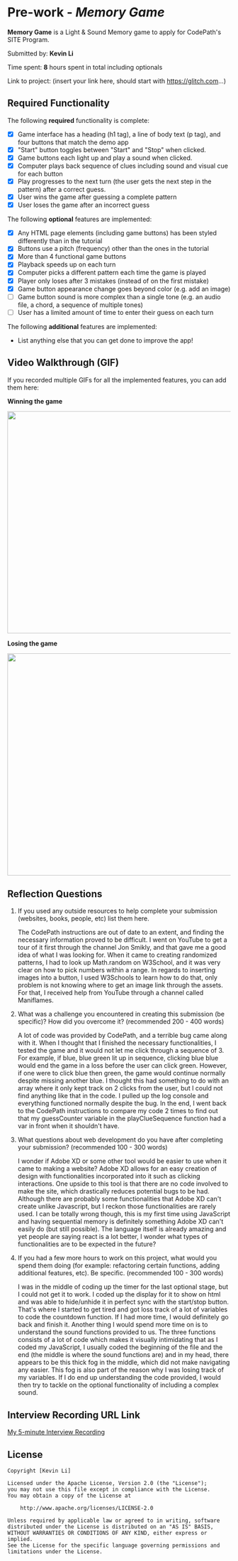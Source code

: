 # Pre-work - *Memory Game*

**Memory Game** is a Light & Sound Memory game to apply for CodePath's SITE Program. 

Submitted by: **Kevin Li**

Time spent: **8** hours spent in total including optionals

Link to project: (insert your link here, should start with https://glitch.com...)

## Required Functionality

The following **required** functionality is complete:

* [x] Game interface has a heading (h1 tag), a line of body text (p tag), and four buttons that match the demo app
* [x] "Start" button toggles between "Start" and "Stop" when clicked. 
* [x] Game buttons each light up and play a sound when clicked. 
* [x] Computer plays back sequence of clues including sound and visual cue for each button
* [x] Play progresses to the next turn (the user gets the next step in the pattern) after a correct guess. 
* [x] User wins the game after guessing a complete pattern
* [x] User loses the game after an incorrect guess

The following **optional** features are implemented:

* [x] Any HTML page elements (including game buttons) has been styled differently than in the tutorial
* [x] Buttons use a pitch (frequency) other than the ones in the tutorial
* [x] More than 4 functional game buttons
* [x] Playback speeds up on each turn
* [x] Computer picks a different pattern each time the game is played
* [x] Player only loses after 3 mistakes (instead of on the first mistake)
* [x] Game button appearance change goes beyond color (e.g. add an image)
* [ ] Game button sound is more complex than a single tone (e.g. an audio file, a chord, a sequence of multiple tones)
* [ ] User has a limited amount of time to enter their guess on each turn

The following **additional** features are implemented:

- List anything else that you can get done to improve the app!

## Video Walkthrough (GIF)

If you recorded multiple GIFs for all the implemented features, you can add them here:

**Winning the game**

<img src="http://g.recordit.co/FFwS1xFQox.gif" width=790 height=500><br>

**Losing the game**

<img src="http://g.recordit.co/JPnYWQeHU0.gif" width=790 height=500><br>

## Reflection Questions
1. If you used any outside resources to help complete your submission (websites, books, people, etc) list them here. 

    The CodePath instructions are out of date to an extent, and finding the necessary information proved to be difficult. 
    I went on YouTube to get a tour of it first through the channel Jon Smikly, and that gave me a good idea of what I was looking for.
    When it came to creating randomized patterns, I had to look up Math.random on W3School, and it was very clear on how to pick numbers within a range.
    In regards to inserting images into a button, I used W3Schools to learn how to do that, only problem is not knowing where to get an image link through the assets.
    For that, I received help from YouTube through a channel called Maniflames.

2. What was a challenge you encountered in creating this submission (be specific)? How did you overcome it? (recommended 200 - 400 words) 

    A lot of code was provided by CodePath, and a terrible bug came along with it. When I thought that I finished the necessary functionalities,
    I tested the game and it would not let me click through a sequence of 3. For example, if blue, blue green lit up in sequence, clicking blue blue would end the game
    in a loss before the user can click green. However, if one were to click blue then green, the game would continue normally despite missing another blue.
    I thought this had something to do with an array where it only kept track on 2 clicks from the user, but I could not find anything like that in the code.
    I pulled up the log console and everything functioned normally despite the bug. In the end, I went back to the CodePath instructions to compare my code
    2 times to find out that my guessCounter variable in the playClueSequence function had a var in front when it shouldn't have.

3. What questions about web development do you have after completing your submission? (recommended 100 - 300 words) 

    I wonder if Adobe XD or some other tool would be easier to use when it came to making a website? Adobe XD allows for
    an easy creation of design with functionalities incorporated into it such as clicking interactions. One upside to this tool is that
    there are no code involved to make the site, which drastically reduces potential bugs to be had.
    Although there are probably some functionalities that Adobe XD can't create unlike Javascript, but I reckon those functionalities are rarely used.
    I can be totally wrong though, this is my first time using JavaScript and having sequential memory is definitely something Adobe XD can't easily do (but still possible).
    The language itself is already amazing and yet people are saying react is a lot better, I wonder what types of functionalities are to be expected in the future?

4. If you had a few more hours to work on this project, what would you spend them doing (for example: refactoring certain functions, adding additional features, etc). Be specific. (recommended 100 - 300 words) 

    I was in the middle of coding up the timer for the last optional stage, but I could not get it to work.
    I coded up the display for it to show on html and was able to hide/unhide it in perfect sync with the start/stop button.
    That's where I started to get tired and got loss track of a lot of variables to code the countdown function.
    If I had more time, I would definitely go back and finish it.
    Another thing I would spend more time on is to understand the sound functions provided to us.
    The three functions consists of a lot of code which makes it visually intimidating that as I coded my JavaScript, I usually coded the beginning of the file
    and the end (the middle is where the sound functions are) and in my head, there appears to be this thick fog in the middle, which did not make navigating
    any easier. This fog is also part of the reason why I was losing track of my variables.
    If I do end up understanding the code provided, I would then try to tackle on the optional functionality of including a complex sound.



## Interview Recording URL Link

[My 5-minute Interview Recording](your-link-here)


## License

    Copyright [Kevin Li]

    Licensed under the Apache License, Version 2.0 (the "License");
    you may not use this file except in compliance with the License.
    You may obtain a copy of the License at

        http://www.apache.org/licenses/LICENSE-2.0

    Unless required by applicable law or agreed to in writing, software
    distributed under the License is distributed on an "AS IS" BASIS,
    WITHOUT WARRANTIES OR CONDITIONS OF ANY KIND, either express or implied.
    See the License for the specific language governing permissions and
    limitations under the License.
